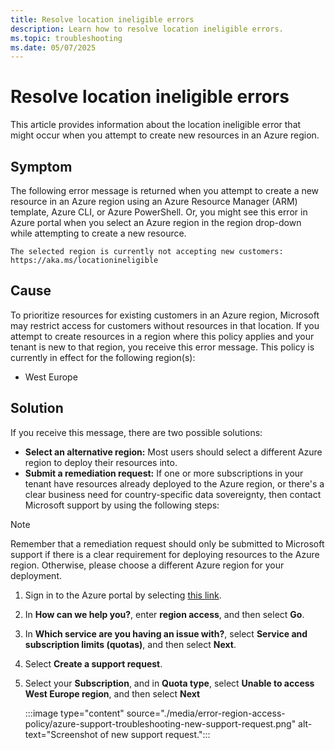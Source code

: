 ```yaml
---
title: Resolve location ineligible errors
description: Learn how to resolve location ineligible errors.
ms.topic: troubleshooting
ms.date: 05/07/2025
---
```


# Resolve location ineligible errors

This article provides information about the location ineligible error that might occur when you attempt to create new resources in an Azure region.

## Symptom

The following error message is returned when you attempt to create a new resource in an Azure region using an Azure Resource Manager (ARM) template, Azure CLI, or Azure PowerShell. Or, you might see this error in Azure portal when you select an Azure region in the region drop-down while attempting to create a new resource.

```Output
The selected region is currently not accepting new customers: https://aka.ms/locationineligible
```

## Cause

To prioritize resources for existing customers in an Azure region, Microsoft may restrict access for customers without resources in that location. If you attempt to create resources in a region where this policy applies and your tenant is new to that region, you receive this error message. This policy is currently in effect for the following region(s):

- West Europe

## Solution

If you receive this message, there are two possible solutions:

- **Select an alternative region:** Most users should select a different Azure region to deploy their resources into.
- **Submit a remediation request:** If one or more subscriptions in your tenant have resources already deployed to the Azure region, or there's a clear business need for country-specific data sovereignty, then contact Microsoft support by using the following steps:

> [!NOTE]
> Remember that a remediation request should only be submitted to Microsoft support if there is a clear requirement for deploying resources to the Azure region. Otherwise, please choose a different Azure region for your deployment.

1. Sign in to the Azure portal by selecting [this link](https://portal.azure.com/#create/Microsoft.Support/Parameters/%7B%0A%09%22subId%22%3A%20%22%22%2C%0A%09%22pesId%22%3A%20%2206bfd9d3-516b-d5c6-5802-169c800dec89%22%2C%0A%09%22supportTopicId%22%3A%20%22de9828b5-622d-15db-8ad0-b4fe9590cef8%22%2C%0A%09%22contextInfo%22%3A%20%22Unable%20to%20access%20Azure%20regions%22%2C%0A%09%22caller%22%3A%20%22accessazureregionsdeeplink%22%2C%0A%09%22severity%22%3A%20%222%22%0A%7D).
1. In **How can we help you?**, enter **region access**, and then select **Go**.
1. In **Which service are you having an issue with?**, select **Service and subscription limits (quotas)**, and then select **Next**.
1. Select **Create a support request**.
1. Select your **Subscription**, and in **Quota type**, select **Unable to access West Europe region**, and then select **Next**

    :::image type="content" source="./media/error-region-access-policy/azure-support-troubleshooting-new-support-request.png" alt-text="Screenshot of new support request.":::

